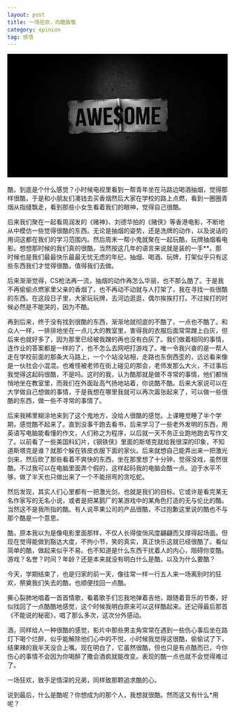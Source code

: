 ```yaml
---
layout: post
title: 一场狂欢，向酷致敬
category: opinion
tag: 感悟
---
```


![w100-Be Awesome](/images/bg/awesome.png)


酷，到底是个什么感觉？小时候电视里看到一帮青年坐在马路边喝酒抽烟，觉得那样很酷，于是和小朋友们凑钱去买香烟然后大家在学校的路上点燃，看到一圈圈青烟从指缝飘走，看到那些小女生看着我们的眼神，觉得自己很酷。

后来我们聚在一起看周润发的《赌神》、刘德华拍的《赌侠》等香港电影，不断地从中模仿一些觉得很酷的东西。无论是抽烟的姿势，还是洗牌的动作，以及说话的用词这都在我们的学习范围内。然后周末一帮小鬼就聚在一起玩酷，玩牌抽烟看电影。想想那时候的我们真的很酷，当然按这几年的语言来说就是装的一手**。那时候也是我们最最快乐最最无忧无虑的年纪，抽烟、喝酒、玩牌，打架似乎只有这些东西我们才觉得很酷，值得我们去做。

后来渐渐觉得，CS枪法再一流，抽烟的动作再怎么华丽，也不那么酷了。于是我不再偷偷点燃家里父亲的香烟了，也不再动不动就与人打架了，我在寻找一些很酷的东西。在这段日子里，大家玩玩牌，去河边逛逛，偶尔挨挨打打。不过挨打的时候必然是不能哭的，因为不酷。

<!--more-->

再到后来，终于没有找到很酷的东西，渐渐地就彻底的不酷了，一点也不酷了。和众人一样，一排排地坐在一点儿大的教室里，害得我的衣服后面常常蹭上白灰，但后来也就好多了，因为那里已经被我蹭的再也没有白灰了。我们做着相同的事情，连作业的答案都是一样的了，也不怎么去网吧打游戏了。唯一令我兴奋的是一帮人走在学校前面的那条大马路上，一个个站没站相，走路也东倒西歪的，远远看来像是一伙社会小混混。也难怪被老师在街上碰见的那会，老师发那么大火，不过事后我觉得这起码很酷，不是吗。这时的我，认为酷那就是做不寻常的事情，他们都悄悄地坐在教室里，而我们在外面趾高气扬地站着，你说酷不酷。后来大家说可以在大学做自己想做的事情，于是我想在哪里我就可以再次嚣张起来了，可以做一些很酷的东西，做一些不寻常的事情了。

后来我稀里糊涂地来到了这个鬼地方，没给人很酷的感觉。上课睡觉睡了半个学期，感觉酷不起来了。直到没事干跑去看书，后来学习了一些老外发明的东西，用英语写电脑能看懂的作文，人们称之为程序，以后就一天不务正业跑地跑去写作文了。以前看了一些美国科幻片，《钢铁侠》里面的斯塔克就给我很深的印象，不知道斯塔克是谁？就那个躲在铁皮衣服下面的家伙。后来就想自己能弄出来一把激光剑来，然后砍了那些看着不爽快的东西，坐在那里想了十分钟，觉得没戏，虽然很酷。不过我可以在电脑里面弄个假的，这样起码我的电脑会酷一点。迫于水平不够，做了半天也只做出来了一个不能拐弯的贪吃蛇。

然后发现，其实人们心里都有一把激光剑，也就是我们的目标。它或许是看完某无名作家写的无名小说，或者是把某鹅厂的某游戏中的某角色打造的无与伦比的酷。当然这不是我所指的酷。有人说苹果公司的产品很酷，不过抱歉这里说的酷也不与那个酷是一个意思。

酷，原本我以为是像电影里面那样，不仅人长得俊俏风度翩翩而又撑得起场面。但现在觉得能做到豁达大度，不拘小节，笑的真实，真正快乐这就已经很酷了。看似简单的酷，做起来似乎不易。也不知道是什么东西干扰着人的内心，阻碍你变酷。游戏？名誉？时间？年龄？还是本来就没有明白什么是酷，以及为什么要酷？

今天，学期结束了，也是归家的前一天，像往常一样一行五人来一场离别时的狂欢，祭奠我们失去的酷，也顺便找回一点酷。

撕心裂肺地唱着一首首情歌，看着歌手们忘我地弹着吉他，跟随着音乐的节奏，好似找回了一点酷酷地感觉，这个时候我明白原来可以这样酷起来。还记得最后那首《不能说的秘密》，唱了那么多次，这次分外感动。

酒，同样给人一种很酷的感觉，影片中那些男主角常常在遇到一些伤心事后坐在路灯下喝个烂醉，似乎能解除他们心中的不悦，小时候我觉得这很酷，偷偷试了下，结果辣的我半天没合上嘴。现在明白了，它虽然很酷，但也只是有点酷而已，今你伤心的事情不会因为你喝醉了撒会酒疯就能改变。表现的酷一点也就不会觉得难过了。

一场狂欢，致手足情深的兄弟，同样致那颗追求酷的心。

说到最后，什么是酷呢？你想成为的那个人，我想就很酷。然而这又有什么*用呢？